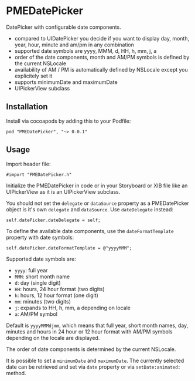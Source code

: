 PMEDatePicker
=========
DatePicker with configurable date components.

* compared to UIDatePicker you decide if you want to display day, month, year, hour, minute and am/pm in any combination
* supported date symbols are yyyy, MMM, d, HH, h, mm, j, a
* order of the date components, month and AM/PM symbols is defined by the current NSLocale
* availability of AM / PM is automatically defined by NSLocale except you explicitely set it
* supports minimumDate and maximumDate
* UIPickerView subclass

## Installation
Install via cocoapods by adding this to your Podfile:

	pod "PMEDatePicker", "~> 0.0.1"

## Usage
Import header file:

	#import "PMEDatePicker.h"
	
Initialize the PMEDatePicker in code or in your Storyboard or XIB file like an UIPickerView as it is an UIPickerView subclass.

You should not set the `delegate` or `dataSource` property as a PMEDatePicker object is it's own `delegate` and `dataSource`. Use `dateDelegate` instead:

	self.datePicker.dateDelegate = self;
	
To define the available date components, use the `dateFormatTemplate` property with date symbols:

	self.datePicker.dateFormatTemplate = @"yyyyMMM";

Supported date symbols are:

* `yyyy`: full year
* `MMM`: short month name
* `d`: day (single digit)
* `HH`: hours, 24 hour format (two digits)
* `h`: hours, 12 hour format (one digit)
* `mm`: minutes (two digits)
* `j`: expands to HH, h, mm, a depending on locale
* `a`: AM/PM symbol

Default is `yyyyMMMdjmm`, which means that full year, short month names, day, minutes and hours in 24 hour or 12 hour format with AM/PM symbols depending on the locale are displayed.

The order of date components is determined by the current NSLocale.

It is possible to set a `minimumDate` and `maximumDate`. The currently selected date can be retrieved and set via `date` property or via `setDate:animated:` method.